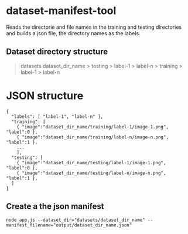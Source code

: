 # dataset-manifest-tool

Reads the directorie and file names in the training and testing directories and builds a json file, the directory names as the labels.

## Dataset directory structure
> datasets
  > dataset_dir_name
    > testing
      > label-1
      > label-n
    > training
      > label-1
      > label-n


# JSON structure
```
{
  "labels": [ "label-1", "label-n" ],
  "training": [
    { "image":"dataset_dir_name/training/label-1/image-1.png", "label":0 },
    { "image":"dataset_dir_name/training/label-n/image-n.png", "label":1 },
    ...
    ],
  "testing": [
    { "image":"dataset_dir_name/testing/label-1/image-1.png", "label":0 },
    { "image":"dataset_dir_name/testing/label-n/image-n.png", "label":1 },
  ]
}
```

## Create a the json manifest
```
node app.js --dataset_dir="datasets/dataset_dir_name" --manifest_filename="output/dataset_dir_name.json"
```